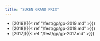 ```yaml
---
title: "SUKEN GRAND PRIX"
---
```


* [2019]({{< ref "/fest/gp/gp-2019.md" >}})
* [2018]({{< ref "/fest/gp/gp-2018.md" >}})
* [2017]({{< ref "/fest/gp/gp-2017.md" >}})